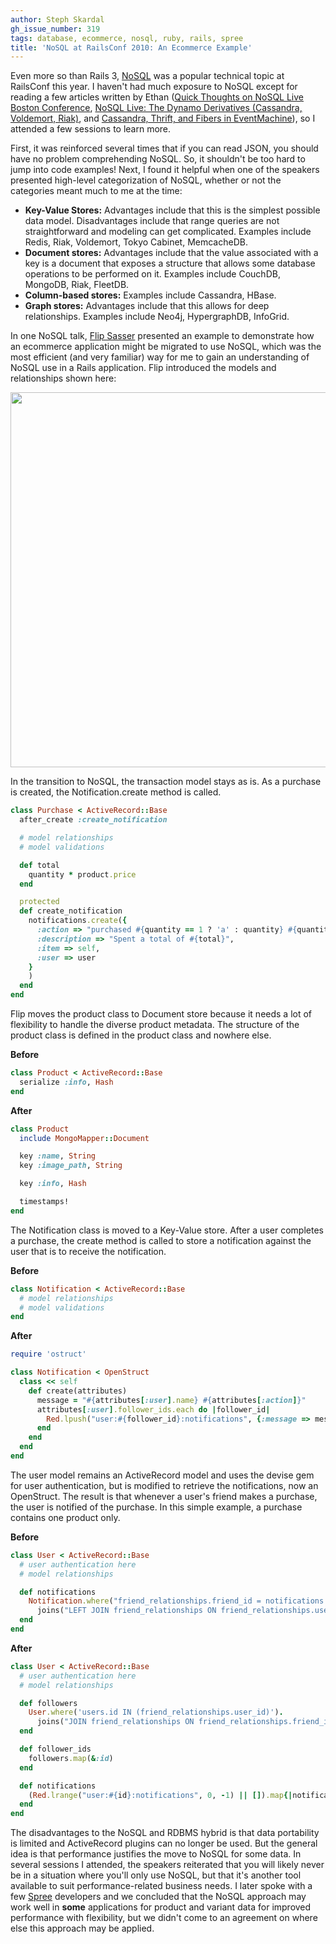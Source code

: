 ```yaml
---
author: Steph Skardal
gh_issue_number: 319
tags: database, ecommerce, nosql, ruby, rails, spree
title: 'NoSQL at RailsConf 2010: An Ecommerce Example'
---
```


Even more so than Rails 3, [NoSQL](http://en.wikipedia.org/wiki/NoSQL) was a popular technical topic at RailsConf this year. I haven't had much exposure to NoSQL except for reading a few articles written by Ethan ([Quick Thoughts on NoSQL Live Boston Conference](http://blog.endpoint.com/2010/03/quick-thoughts-on-nosql-live-boston.html), [NoSQL Live: The Dynamo Derivatives (Cassandra, Voldemort, Riak)](http://blog.endpoint.com/2010/03/nosql-live-dynamo-derivatives-cassandra.html), and [Cassandra, Thrift, and Fibers in EventMachine](http://blog.endpoint.com/2010/05/cassandra-thrift-and-fibers-in.html)), so I attended a few sessions to learn more.

First, it was reinforced several times that if you can read JSON, you should have no problem comprehending NoSQL. So, it shouldn't be too hard to jump into code examples! Next, I found it helpful when one of the speakers presented high-level categorization of NoSQL, whether or not the categories meant much to me at the time:

- **Key-Value Stores:** Advantages include that this is the simplest possible data model. Disadvantages include that range queries are not straightforward and modeling can get complicated. Examples include Redis, Riak, Voldemort, Tokyo Cabinet, MemcacheDB.
- **Document stores:** Advantages include that the value associated with a key is a document that exposes a structure that allows some database operations to be performed on it. Examples include CouchDB, MongoDB, Riak, FleetDB.
- **Column-based stores:** Examples include Cassandra, HBase.
- **Graph stores:** Advantages include that this allows for deep relationships. Examples include Neo4j, HypergraphDB, InfoGrid.

In one NoSQL talk, [Flip Sasser](http://x451.com/) presented an example to demonstrate how an ecommerce application might be migrated to use NoSQL, which was the most efficient (and very familiar) way for me to gain an understanding of NoSQL use in a Rails application. Flip introduced the models and relationships shown here:

<img alt="" border="0" id="BLOGGER_PHOTO_ID_5482744501534322754" src="/blog/2010/06/14/nosql-railsconf-2010-ecommerce-example/image-0.png" style="display:block; margin:0px auto 10px; text-align:center;cursor:pointer; cursor:hand;width: 600px;"/>

In the transition to NoSQL, the transaction model stays as is. As a purchase is created, the Notification.create method is called.

```ruby
class Purchase < ActiveRecord::Base
  after_create :create_notification

  # model relationships
  # model validations

  def total
    quantity * product.price
  end

  protected
  def create_notification
    notifications.create({
      :action => "purchased #{quantity == 1 ? 'a' : quantity} #{quantity == 1 ? product.name : product.name.pluralize}",
      :description => "Spent a total of #{total}",
      :item => self,
      :user => user
    }
    )
  end
end
```

Flip moves the product class to Document store because it needs a lot of flexibility to handle the diverse product metadata. The structure of the product class is defined in the product class and nowhere else.

**Before**

```ruby
class Product < ActiveRecord::Base
  serialize :info, Hash
end
```

**After**

```ruby
class Product
  include MongoMapper::Document

  key :name, String
  key :image_path, String

  key :info, Hash

  timestamps!
end
```

The Notification class is moved to a Key-Value store. After a user completes a purchase, the create method is called to store a notification against the user that is to receive the notification.

**Before**

```ruby
class Notification < ActiveRecord::Base
  # model relationships
  # model validations
end
```

**After**

```ruby
require 'ostruct'

class Notification < OpenStruct
  class << self
    def create(attributes)
      message = "#{attributes[:user].name} #{attributes[:action]}"
      attributes[:user].follower_ids.each do |follower_id|
        Red.lpush("user:#{follower_id}:notifications", {:message => message, :description => attributes[:description], :timestamp => Time.now}.to_json)
      end
    end
  end
end
```

The user model remains an ActiveRecord model and uses the devise gem for user authentication, but is modified to retrieve the notifications, now an OpenStruct. The result is that whenever a user's friend makes a purchase, the user is notified of the purchase. In this simple example, a purchase contains one product only.

**Before**

```ruby
class User < ActiveRecord::Base
  # user authentication here
  # model relationships

  def notifications
    Notification.where("friend_relationships.friend_id = notifications.user_id OR notifications.user_id = #{id}").
      joins("LEFT JOIN friend_relationships ON friend_relationships.user_id = #{id}")
  end
end
```

**After**

```ruby
class User < ActiveRecord::Base
  # user authentication here
  # model relationships

  def followers
    User.where('users.id IN (friend_relationships.user_id)').
      joins("JOIN friend_relationships ON friend_relationships.friend_id = #{id}")
  end

  def follower_ids
    followers.map(&:id)
  end

  def notifications
    (Red.lrange("user:#{id}:notifications", 0, -1) || []).map{|notification| Notification.new(ActiveSupport::JSON.decode(notification))}
  end
end
```

The disadvantages to the NoSQL and RDBMS hybrid is that data portability is limited and ActiveRecord plugins can no longer be used. But the general idea is that performance justifies the move to NoSQL for some data. In several sessions I attended, the speakers reiterated that you will likely never be in a situation where you'll only use NoSQL, but that it's another tool available to suit performance-related business needs. I later spoke with a few [Spree](http://spreecommerce.com/) developers and we concluded that the NoSQL approach may work well in **some** applications for product and variant data for improved performance with flexibility, but we didn't come to an agreement on where else this approach may be applied.
